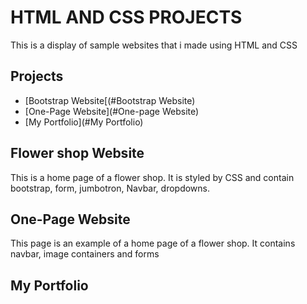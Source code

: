 # HTML AND CSS PROJECTS

This is a display of sample websites that i made using HTML and CSS

## Projects
- [Bootstrap Website[(#Bootstrap Website)
- [One-Page Website](#One-page Website)
- [My Portfolio](#My Portfolio)

## Flower shop Website

This is a home page of a flower shop. It is styled by CSS and contain bootstrap, form, jumbotron, Navbar, dropdowns.

## One-Page Website

This page is an example of a home page of a flower shop. It contains navbar, image containers and forms

## My Portfolio



